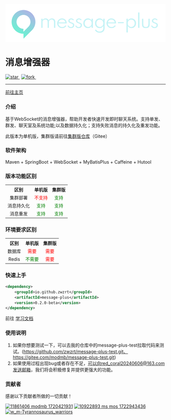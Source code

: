 
[//]: # (# 消息增强器（message-plus）)

![](./doc/img/logo_max_white.png) 

# 消息增强器

<a href='https://gitee.com/modmb/message-plus/stargazers' style="margin-right: 5px">
    <img src='https://gitee.com/modmb/message-plus/badge/star.svg?theme=dark' alt='star'></img>
</a>
<a href='https://gitee.com/modmb/message-plus/members' style="margin-right: 5px">
    <img src='https://gitee.com/modmb/message-plus/badge/fork.svg?theme=dark' alt='fork'></img>
</a>
<img src="https://img.shields.io/static/v1?label=Github&message=message-plus&color=orange" alt="">

---

<a href="https://www.red-coral.cn/">前往主页</a>

[//]: # (&ensp;|&ensp;)
[//]: # (<a href="https://zwzrt.github.io/">加入我们</a>)

### 介绍

基于WebSocket的消息增强器，帮助开发者快速开发即时聊天系统。支持单发、群发、聊天室及系统功能;以及数据持久化；支持失败消息的持久化及重发功能。

此版本为单机版，集群版请前往[集群版仓库](https://gitee.com/modmb/message-plus-cluster)（Gitee）

### 软件架构

Maven + SpringBoot + WebSocket + MyBatisPlus + Caffeine + Hutool

### 版本功能区别

<table style="width: 100%; text-align: center">
    <tr>
        <th>区别</th>
        <th>单机版</th>
        <th>集群版</th>
    </tr>
    <tr>
        <td>集群部署</td>
        <td style="color: red">不支持</td>
        <td style="color: green">支持</td>
    </tr>
    <tr>
        <td>消息持久化</td>
        <td style="color: green">支持</td>
        <td style="color: green">支持</td>
    </tr>
    <tr>
        <td>消息重发</td>
        <td style="color: green">支持</td>
        <td style="color: green">支持</td>
    </tr>
</table>

### 环境要求区别

<table style="width: 100%; text-align: center">
    <tr>
        <th>区别</th>
        <th>单机版</th>
        <th>集群版</th>
    </tr>
    <tr>
        <td>数据库</td>
        <td style="color: red">需要</td>
        <td style="color: red">需要</td>
    </tr>
    <tr>
        <td>Redis</td>
        <td style="color: green">不需要</td>
        <td style="color: red">需要</td>
    </tr>
</table>

### 快速上手

   ```xml
   <dependency>
       <groupId>io.github.zwzrt</groupId>
       <artifactId>message-plus</artifactId>
       <version>0.2.0-beta</version>
   </dependency>
   ```
前往 [学习文档](https://www.red-coral.cn/nav)

### 使用说明

1.  如果你想要测试一下，可以去我的仓库中的message-plus-test拉取代码来测试。(https://github.com/zwzrt/message-plus-test.git、 https://gitee.com/modmb/message-plus-test.git)
2.  如果使用过程出现bug或者存在不足，可以向red_coral20240606@163.com发送邮箱，我们将会积极修复并提供更强大的功能。

### 贡献者

感谢以下贡献者所做的一切贡献！

<a title="mo" href="https://gitee.com/modmb"><img src="https://foruda.gitee.com/avatar/1720421931102111157/11861406_modmb_1720421931.png!avatar50" alt="11861406 modmb 1720421931"></a>
<a title="墨桑" href="https://gitee.com/MS_mos"><img src="https://foruda.gitee.com/avatar/1722943436086411647/10922893_ms_mos_1722943436.png!avatar50" alt="10922893 ms mos 1722943436"></a>
<a title="w_m" href="https://gitee.com/Tyrannosaurus_warriors"><img src="https://foruda.gitee.com/avatar/1724938967562580050/12890918_tyrannosaurus_warriors_1724938967.png!avatar50" alt="w_m-Tyrannosaurus_warriors"></a>
